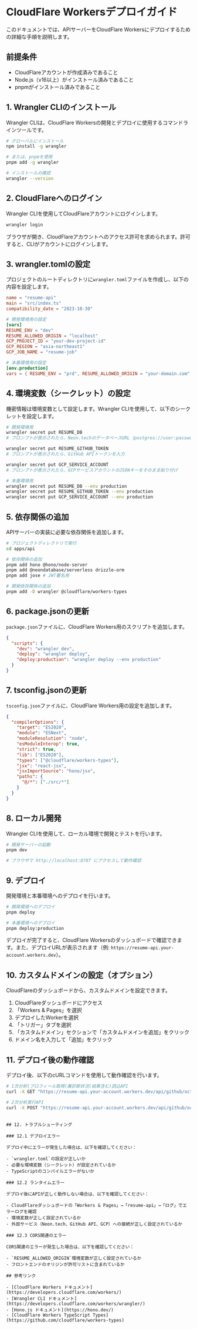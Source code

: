 # CloudFlare Workersデプロイガイド

このドキュメントでは、APIサーバーをCloudFlare Workersにデプロイするための詳細な手順を説明します。

## 前提条件

- CloudFlareアカウントが作成済みであること
- Node.js（v16以上）がインストール済みであること
- pnpmがインストール済みであること

## 1. Wrangler CLIのインストール

Wrangler CLIは、CloudFlare Workersの開発とデプロイに使用するコマンドラインツールです。

```bash
# グローバルにインストール
npm install -g wrangler

# または、pnpmを使用
pnpm add -g wrangler

# インストールの確認
wrangler --version
```

## 2. CloudFlareへのログイン

Wrangler CLIを使用してCloudFlareアカウントにログインします。

```bash
wrangler login
```

ブラウザが開き、CloudFlareアカウントへのアクセス許可を求められます。許可すると、CLIがアカウントにログインします。

## 3. wrangler.tomlの設定

プロジェクトのルートディレクトリに`wrangler.toml`ファイルを作成し、以下の内容を設定します。

```toml
name = "resume-api"
main = "src/index.ts"
compatibility_date = "2023-10-30"

# 開発環境用の設定
[vars]
RESUME_ENV = "dev"
RESUME_ALLOWED_ORIGIN = "localhost"
GCP_PROJECT_ID = "your-dev-project-id"
GCP_REGION = "asia-northeast1"
GCP_JOB_NAME = "resume-job"

# 本番環境用の設定
[env.production]
vars = { RESUME_ENV = "prd", RESUME_ALLOWED_ORIGIN = "your-domain.com" }
```

## 4. 環境変数（シークレット）の設定

機密情報は環境変数として設定します。Wrangler CLIを使用して、以下のシークレットを設定します。

```bash
# 開発環境用
wrangler secret put RESUME_DB
# プロンプトが表示されたら、Neon.techのデータベースURL（postgres://user:password@hostname:port/database）を入力

wrangler secret put RESUME_GITHUB_TOKEN
# プロンプトが表示されたら、GitHub APIトークンを入力

wrangler secret put GCP_SERVICE_ACCOUNT
# プロンプトが表示されたら、GCPサービスアカウントのJSONキーをそのまま貼り付け

# 本番環境用
wrangler secret put RESUME_DB --env production
wrangler secret put RESUME_GITHUB_TOKEN --env production
wrangler secret put GCP_SERVICE_ACCOUNT --env production
```

## 5. 依存関係の追加

APIサーバーの実装に必要な依存関係を追加します。

```bash
# プロジェクトディレクトリで実行
cd apps/api

# 依存関係の追加
pnpm add hono @hono/node-server
pnpm add @neondatabase/serverless drizzle-orm
pnpm add jose # JWT署名用

# 開発依存関係の追加
pnpm add -D wrangler @cloudflare/workers-types
```

## 6. package.jsonの更新

`package.json`ファイルに、CloudFlare Workers用のスクリプトを追加します。

```json
{
  "scripts": {
    "dev": "wrangler dev",
    "deploy": "wrangler deploy",
    "deploy:production": "wrangler deploy --env production"
  }
}
```

## 7. tsconfig.jsonの更新

`tsconfig.json`ファイルに、CloudFlare Workers用の設定を追加します。

```json
{
  "compilerOptions": {
    "target": "ES2020",
    "module": "ESNext",
    "moduleResolution": "node",
    "esModuleInterop": true,
    "strict": true,
    "lib": ["ES2020"],
    "types": ["@cloudflare/workers-types"],
    "jsx": "react-jsx",
    "jsxImportSource": "hono/jsx",
    "paths": {
      "@/*": ["./src/*"]
    }
  }
}
```

## 8. ローカル開発

Wrangler CLIを使用して、ローカル環境で開発とテストを行います。

```bash
# 開発サーバーの起動
pnpm dev

# ブラウザで http://localhost:8787 にアクセスして動作確認
```

## 9. デプロイ

開発環境と本番環境へのデプロイを行います。

```bash
# 開発環境へのデプロイ
pnpm deploy

# 本番環境へのデプロイ
pnpm deploy:production
```

デプロイが完了すると、CloudFlare Workersのダッシュボードで確認できます。また、デプロイURLが表示されます（例: `https://resume-api.your-account.workers.dev`）。

## 10. カスタムドメインの設定（オプション）

CloudFlareのダッシュボードから、カスタムドメインを設定できます。

1. CloudFlareダッシュボードにアクセス
2. 「Workers & Pages」を選択
3. デプロイしたWorkerを選択
4. 「トリガー」タブを選択
5. 「カスタムドメイン」セクションで「カスタムドメインを追加」をクリック
6. ドメイン名を入力して「追加」をクリック

## 11. デプロイ後の動作確認

デプロイ後、以下のcURLコマンドを使用して動作確認を行います。
```bash
# 1次分析(プロフィール取得)兼診断状況(結果含む)読込API
curl -X GET "https://resume-api.your-account.workers.dev/api/github/octocat"

# 2次分析実行API
curl -X POST "https://resume-api.your-account.workers.dev/api/github/octocat/analyze"
```
```

## 12. トラブルシューティング

### 12.1 デプロイエラー

デプロイ中にエラーが発生した場合は、以下を確認してください：

- `wrangler.toml`の設定が正しいか
- 必要な環境変数（シークレット）が設定されているか
- TypeScriptのコンパイルエラーがないか

### 12.2 ランタイムエラー

デプロイ後にAPIが正しく動作しない場合は、以下を確認してください：

- CloudFlareダッシュボードの「Workers & Pages」→「resume-api」→「ログ」でエラーログを確認
- 環境変数が正しく設定されているか
- 外部サービス（Neon.tech、GitHub API、GCP）への接続が正しく設定されているか

### 12.3 CORS関連のエラー

CORS関連のエラーが発生した場合は、以下を確認してください：

- `RESUME_ALLOWED_ORIGIN`環境変数が正しく設定されているか
- フロントエンドのオリジンが許可リストに含まれているか

## 参考リンク

- [CloudFlare Workers ドキュメント](https://developers.cloudflare.com/workers/)
- [Wrangler CLI ドキュメント](https://developers.cloudflare.com/workers/wrangler/)
- [Hono.js ドキュメント](https://hono.dev/)
- [CloudFlare Workers TypeScript Types](https://github.com/cloudflare/workers-types)